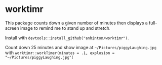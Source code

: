 # worktimr

This package counts down a given number of minutes then displays a
full-screen image to remind me to stand up and stretch.

Install with `devtools::install_github("anhinton/worktimr")`.

Count down 25 minutes and show image at `~/Pictures/piggyLaughing.jpg`
with `worktimr::workTimer(minutes = .1, explosion =
"~/Pictures/piggyLaughing.jpg")`
